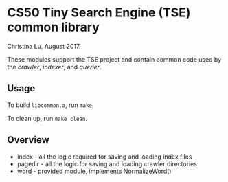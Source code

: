 # CS50 Tiny Search Engine (TSE) common library

Christina Lu, August 2017.

These modules support the TSE project and contain common code used by 
the *crawler*, *indexer*, and *querier*.

## Usage
To build `libcommon.a`, run `make`.

To clean up, run `make clean`.

## Overview

 * index - all the logic required for saving and loading index files
 * pagedir - all the logic for saving and loading crawler directories
 * word - provided module, implements NormalizeWord()
